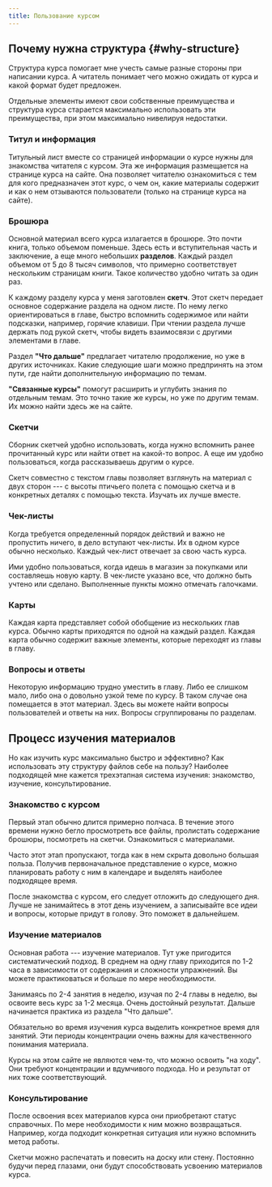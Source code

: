 ```yaml
---
title: Пользование курсом
---
```


## Почему нужна структура {#why-structure}

Структура курса помогает мне учесть самые разные стороны при написании
курса.  А читатель понимает чего можно ожидать от курса и какой формат
будет предложен.

Отдельные элементы имеют свои собственные преимущества и структура
курса старается максимально использовать эти преимущества, при этом
максимально нивелируя недостатки.

### Титул и информация

Титульный лист вместе со страницей информации о курсе нужны для
знакомства читателя с курсом.  Эта же информация размещается на
странице курса на сайте.  Она позволяет читателю ознакомиться с тем
для кого предназначен этот курс, о чем он, какие материалы содержит и
как о нем отзываются пользователи (только на странице курса на сайте).

### Брошюра

Основной материал всего курса излагается в брошюре.  Это почти книга,
только объемом поменьше.  Здесь есть и вступительная часть и
заключение, а еще много небольших **разделов**.  Каждый раздел объемом
от 5 до 8 тысяч символов, что примерно соответствует нескольким
страницам книги.  Такое количество удобно читать за один раз.

К каждому разделу курса у меня заготовлен **скетч**.  Этот скетч
передает основное содержание раздела на одном листе.  По нему легко
ориентироваться в главе, быстро вспомнить содержимое или найти
подсказки, например, горячие клавиши.  При чтении раздела лучше
держать под рукой скетч, чтобы видеть взаимосвязи с другими элементами
в главе.

Раздел **"Что дальше"** предлагает читателю продолжение, но уже в
других источниках.  Какие следующие шаги можно предпринять на этом
пути, где найти дополнительную информацию по темам.

**"Связанные курсы"** помогут расширить и углубить знания по отдельным
темам.  Это точно такие же курсы, но уже по другим темам.  Их можно
найти здесь же на сайте.

### Скетчи

Сборник скетчей удобно использовать, когда нужно вспомнить ранее
прочитанный курс или найти ответ на какой-то вопрос.  А еще им удобно
пользоваться, когда рассказываешь другим о курсе.

Скетч совместно с текстом главы позволяет взглянуть на материал с двух
сторон --- с высоты птичьего полета с помощью скетча и в конкретных
деталях с помощью текста.  Изучать их лучше вместе.

### Чек-листы

Когда требуется определенный порядок действий и важно не пропустить
ничего, в дело вступают чек-листы.  Их в одном курсе обычно
несколько.  Каждый чек-лист отвечает за свою часть курса.

Ими удобно пользоваться, когда идешь в магазин за покупками или
составляешь новую карту.  В чек-листе указано все, что должно быть
учтено или сделано.  Выполненные пункты можно отмечать галочками.

### Карты

Каждая карта представляет собой обобщение из нескольких глав курса.
Обычно карты приходятся по одной на каждый раздел.  Каждая карта
обычно содержит важные элементы, которые переходят из главы в главу.

### Вопросы и ответы

Некоторую информацию трудно уместить в главу.  Либо ее слишком мало,
либо она о довольно узкой теме по курсу.  В таком случае она
помещается в этот материал.  Здесь вы можете найти вопросы
пользователей и ответы на них.  Вопросы сгруппированы по разделам.


## Процесс изучения материалов

Но как изучить курс максимально быстро и эффективно?  Как использовать
эту структуру файлов себе на пользу?  Наиболее подходящей мне кажется
трехэтапная система изучения: знакомство, изучение, консультирование.

### Знакомство с курсом

Первый этап обычно длится примерно полчаса.  В течение этого времени
нужно бегло просмотреть все файлы, пролистать содержание брошюры,
посмотреть на скетчи.  Ознакомиться с материалами.

Часто этот этап пропускают, тогда как в нем скрыта довольно большая
польза.  Получив первоначальное представление о курсе, можно
планировать работу с ним в календаре и выделять наиболее подходящее
время.

После знакомства с курсом, его следует отложить до следующего дня.
Лучше не занимайтесь в этот день изучением, а записывайте все идеи и
вопросы, которые придут в голову.  Это поможет в дальнейшем.

### Изучение материалов

Основная работа --- изучение материалов.  Тут уже пригодится
систематический подход.  В среднем на одну главу приходится по 1-2
часа в зависимости от содержания и сложности упражнений.  Вы можете
практиковаться и больше по мере необходимости.

Занимаясь по 2-4 занятия в неделю, изучая по 2-4 главы в неделю, вы
освоите весь курс за 1-2 месяца.  Очень достойный результат.  Дальше
начинается практика из раздела "Что дальше".

Обязательно во время изучения курса выделить конкретное время для
занятий.  Эти периоды концентрации очень важны для качественного
понимания материала.

Курсы на этом сайте не являются чем-то, что можно освоить "на ходу".
Они требуют концентрации и вдумчивого подхода.  Но и результат от них
тоже соответствующий.

### Консультирование

После освоения всех материалов курса они приобретают статус
справочных.  По мере необходимости к ним можно возвращаться.
Например, когда подходит конкретная ситуация или нужно вспомнить метод
работы.

Скетчи можно распечатать и повесить на доску или стену.  Постоянно
будучи перед глазами, они будут способствовать усвоению материалов
курса.

